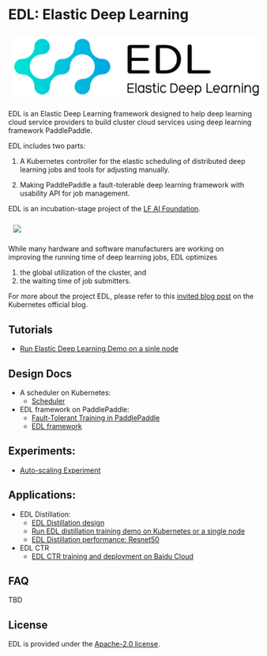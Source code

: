 # EDL: Elastic Deep Learning

<img src="https://github.com/elasticdeeplearning/artwork/blob/master/horizontal/color/edl-horizontal-color.png" width="500" style="display:inline;vertical-align:middle;padding:2%">

EDL is an Elastic Deep Learning framework designed to help deep learning cloud service providers to build cluster cloud services using deep learning framework PaddlePaddle.

EDL includes two parts:

1. A Kubernetes controller for the elastic scheduling of distributed
   deep learning jobs and tools for adjusting manually.

1. Making PaddlePaddle a fault-tolerable deep learning framework with usability API for job management.

EDL is an incubation-stage project of the [LF AI Foundation](https://lfai.foundation).

<img src="https://github.com/lfai/artwork/blob/master/lfai-project-badge/incubation/color/lfai-projectlogos_incubation-color.png"  width="200" style="display:inline;vertical-align:middle;padding:2%">

While many hardware and software manufacturers are working on
improving the running time of deep learning jobs, EDL optimizes

1. the global utilization of the cluster, and
1. the waiting time of job submitters.

For more about the project EDL, please refer to this [invited blog
post](https://kubernetes.io/blog/2017/12/paddle-paddle-fluid-elastic-learning/)
on the Kubernetes official blog.

## Tutorials
- [Run Elastic Deep Learning Demo on a sinle node](./example/collective/README.md)

## Design Docs
- A scheduler on Kubernetes:
  -  [Scheduler](./doc/edl_design_doc.md)
- EDL framework on PaddlePaddle:
  -  [Fault-Tolerant Training in PaddlePaddle](./doc/fault_tolerance.md)
  -  [EDL framework](./doc/edl_collective_design_doc.md)

## Experiments:
- [Auto-scaling Experiment](https://github.com/PaddlePaddle/cloud/blob/develop/doc/edl/experiment/README.md)

## Applications:
- EDL Distillation:
  - [EDL Distillation design](./doc/edl_distill_design_doc.md)
  - [Run EDL distillation training demo on Kubernetes or a single node](./example/distill/README.md)
  - [EDL Distillation performance: Resnet50](./doc/experiment/distill_resnet50.md)
- EDL CTR
  - [EDL CTR training and deployment on Baidu Cloud](./example/ctr/deploy_ctr_on_baidu_cloud_cn.rst)

## FAQ

TBD

## License

EDL is provided under the [Apache-2.0 license](LICENSE).
